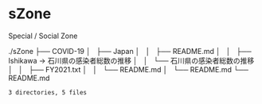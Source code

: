 # sZone
Special / Social Zone

  ./sZone
    ├── COVID-19
    │   ├── Japan
    │   │   ├── README.md
    │   │   ├── Ishikawa -> 石川県の感染者総数の推移
    │   │   └── 石川県の感染者総数の推移
    │   │       ├── FY2021.txt
    │   │       └── README.md
    │   └── README.md
    └── README.md
    
    3 directories, 5 files
